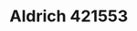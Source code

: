 # Aldrich 421553
<a name="material" />
<script type="application/ld+json">

  {
    "@context": "https://schema.org/",
    "@type": "ChemicalSubstance",
    "http://purl.org/dc/terms/conformsTo":
      {
        "@type": "CreativeWork",
        "@id": "https://bioschemas.org/profiles/ChemicalSubstance/0.4-RELEASE/"
      },
    "@id": "https://egonw.github.io/nanowiki/nanowiki364.html#material",
    "name": "Aldrich 421553",
    "sameAs: "http://127.0.0.1/mediawiki/index.php/Special:URIResolver/Aldrich_421553"
  }
</script>

